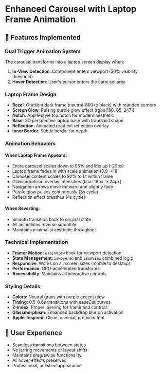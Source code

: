 # Enhanced Carousel with Laptop Frame Animation

## 🎯 Features Implemented

### Dual Trigger Animation System
The carousel transforms into a laptop screen display when:
1. **In-View Detection**: Component enters viewport (50% visibility threshold)
2. **Hover Detection**: User's cursor enters the carousel area

### Laptop Frame Design
- **Bezel**: Gradient dark frame (neutral-800 to black) with rounded corners
- **Screen Glow**: Pulsing purple glow effect (rgba(168, 85, 247))
- **Notch**: Apple-style top notch for modern aesthetic
- **Base**: 3D perspective laptop base with trapezoid shape
- **Reflection**: Animated gradient reflection overlay
- **Inner Border**: Subtle border for depth

### Animation Behaviors

#### When Laptop Frame Appears:
- Entire carousel scales down to 95% and lifts up (-20px)
- Laptop frame fades in with scale animation (0.9 → 1)
- Carousel content scales to 92% to fit within frame
- Glassmorphism overlay intensifies (blur: 16px → 24px)
- Navigation arrows move outward and slightly fade
- Purple glow pulses continuously (3s cycle)
- Reflection effect breathes (4s cycle)

#### When Reverting:
- Smooth transition back to original state
- All animations reverse smoothly
- Maintains minimalist aesthetic throughout

### Technical Implementation
- **Framer Motion**: `useInView` hook for viewport detection
- **State Management**: `isHovered` and `isInView` combined logic
- **Responsive**: Works on all screen sizes (mobile to desktop)
- **Performance**: GPU-accelerated transforms
- **Accessibility**: Maintains all interactive controls

### Styling Details
- **Colors**: Neutral grays with purple accent glow
- **Timing**: 0.5-0.6s transitions with easeOut curves
- **Z-Index**: Proper layering for frame and controls
- **Glassmorphism**: Enhanced backdrop blur on activation
- **Apple-Inspired**: Clean, minimal, premium feel

## 🎨 User Experience
- Seamless transitions between states
- No jarring movements or layout shifts
- Maintains drag/swipe functionality
- All hover effects preserved
- Professional, polished appearance
